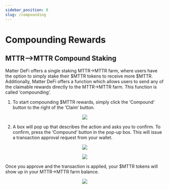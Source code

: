 ```yaml
---
sidebar_position: 8
slug: /compounding
---
```


# Compounding Rewards

## MTTR-->MTTR Compound Staking

Matter DeFi offers a single staking MTTR→MTTR farm, where users have the option to simply stake their $MTTR tokens to receive more $MTTR. Additionally, Matter DeFi offers a function which allows users to send any of the claimable rewards directly to the MTTR→MTTR farm. This function is called ‘compounding’.

1. To start compounding $MTTR rewards, simply click the ‘Compound’ button to the right of the ‘Claim’ button.

<p align="center"><img src="/img/mattercompound.png" /></p>


2. A box will pop up that describes the action and asks you to confirm. To confirm, press the ‘Compound’ button in the pop-up box. This will issue a transaction approval request from your wallet.

<p align="center"><img src="/img/mattercompound2.png" /></p>

<p align="center"><img src="/img/mattercompound3.png" /></p>


Once you approve and the transaction is applied, your $MTTR tokens will show up in your MTTR→MTTR farm balance.

<p align="center"><img src="/img/mattercompound4.png" /></p>



